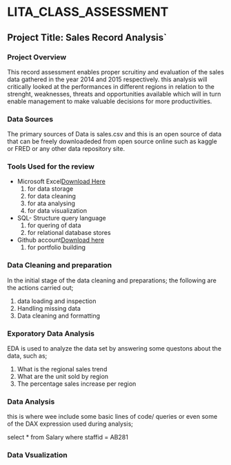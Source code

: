 # LITA_CLASS_ASSESSMENT

## Project Title: Sales Record Analysis`


### Project Overview

This record assessment enables proper scruitiny and evaluation of the sales data gathered in the year 2014 and 2015 respectively.
this analysis will critically looked at the  performances in different regions in relation to the strenght, weaknesses, threats and opportunities available which will in turn enable management to make valuable decisions for more productivities. 

### Data Sources

The primary sources of Data is sales.csv and this is an open source of data that can be freely downloadeded from open source online such as kaggle or FRED or any other  data repository site.

### Tools Used for the review

- Microsoft Excel[Download Here](https://www.microsoft.com)
   1. for data storage
   2. for data cleaning
   3. for ata analysing
   4. for data visualization
- SQL- Structure query language
   1.  for quering of data
   2. for relational database stores 
- Github account[Download here](https://www.github.com)
   1. for portfolio building

### Data Cleaning and preparation
In the initial stage of the data cleaning and preparations; the following are the actions carried out;
  1. data loading and inspection
  2. Handling missing data
  3. Data cleaning and formatting

### Exporatory Data Analysis

 EDA is used to analyze the data set by answering some questons about the data, such as;
  1. What is the regional sales trend
  2. What are the unit sold by region
  3. The percentage sales increase per region

### Data Analysis

 this is where wee include some basic lines of code/ queries or even some of the DAX expression used during analysis;


select * from Salary
 where staffid = AB281


### Data Vsualization




